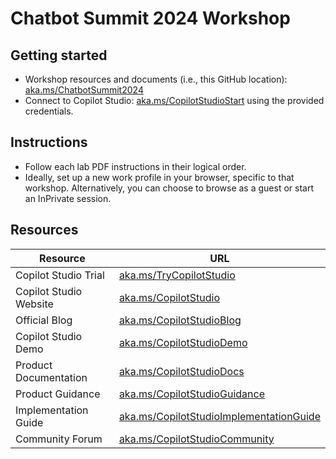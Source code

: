 # Chatbot Summit 2024 Workshop

## Getting started

- Workshop resources and documents (i.e., this GitHub location): [aka.ms/ChatbotSummit2024](https://aka.ms/ChatbotSummit2024)
- Connect to Copilot Studio: [aka.ms/CopilotStudioStart](https://aka.ms/CopilotStudioStart) using the provided credentials.

## Instructions

- Follow each lab PDF instructions in their logical order.
- Ideally, set up a new work profile in your browser, specific to that workshop. Alternatively, you can choose to browse as a guest or start an InPrivate session.

## Resources

| Resource | URL |
| --- | --- |
| Copilot Studio Trial | [aka.ms/TryCopilotStudio](https://aka.ms/TryCopilotStudio) |
| Copilot Studio Website | [aka.ms/CopilotStudio](https://aka.ms/CopilotStudio) |
| Official Blog | [aka.ms/CopilotStudioBlog](https://aka.ms/CopilotStudioBlog) |
| Copilot Studio Demo | [aka.ms/CopilotStudioDemo](https://aka.ms/CopilotStudioDemo) |
| Product Documentation | [aka.ms/CopilotStudioDocs](https://aka.ms/CopilotStudioDemo) |
| Product Guidance | [aka.ms/CopilotStudioGuidance](https://aka.ms/CopilotStudioGuidance) |
| Implementation Guide | [aka.ms/CopilotStudioImplementationGuide](https://ka.ms/CopilotStudioImplementationGuide) |
| Community Forum | [aka.ms/CopilotStudioCommunity](https://aka.ms/CopilotStudioCommunity) |
